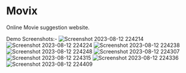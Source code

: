 # Movix
Online Movie suggestion website.

Demo Screenshots:-
![Screenshot 2023-08-12 224214](https://github.com/Subhamvk/Movix/assets/92808887/fcc588eb-9fa3-4ab5-ada5-e3b31944e0e0)
![Screenshot 2023-08-12 224224](https://github.com/Subhamvk/Movix/assets/92808887/71fd3629-eb6c-41e8-aeed-fba513bb2844)
![Screenshot 2023-08-12 224238](https://github.com/Subhamvk/Movix/assets/92808887/30491aa9-c9c9-4cdd-aa85-df496c2f445a)
![Screenshot 2023-08-12 224248](https://github.com/Subhamvk/Movix/assets/92808887/13beb89f-8ae0-4c65-aa70-bf44095dd954)
![Screenshot 2023-08-12 224307](https://github.com/Subhamvk/Movix/assets/92808887/4f734365-e288-4d54-afce-4227a23eb57f)
![Screenshot 2023-08-12 224315](https://github.com/Subhamvk/Movix/assets/92808887/c4c72cd2-0046-42c0-b61f-43a83de19bf1)
![Screenshot 2023-08-12 224336](https://github.com/Subhamvk/Movix/assets/92808887/58780c0d-2a11-4ea9-ab7b-a39dbc7e59bf)
![Screenshot 2023-08-12 224409](https://github.com/Subhamvk/Movix/assets/92808887/52632113-eb8f-49c0-aa69-01caf77134e1)
